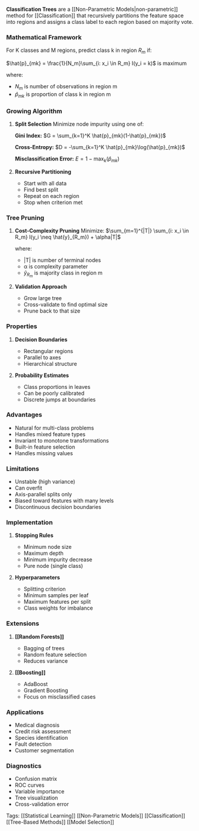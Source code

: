 **Classification Trees** are a [[Non-Parametric Models|non-parametric]] method for [[Classification]] that recursively partitions the feature space into regions and assigns a class label to each region based on majority vote.

### Mathematical Framework

For K classes and M regions, predict class k in region $R_m$ if:

$\hat{p}_{mk} = \frac{1}{N_m}\sum_{i: x_i \in R_m} I(y_i = k)$ is maximum

where:
- $N_m$ is number of observations in region m
- $\hat{p}_{mk}$ is proportion of class k in region m

### Growing Algorithm

1. **Split Selection**
   Minimize node impurity using one of:

   **Gini Index:**
   $G = \sum_{k=1}^K \hat{p}_{mk}(1-\hat{p}_{mk})$

   **Cross-Entropy:**
   $D = -\sum_{k=1}^K \hat{p}_{mk}\log(\hat{p}_{mk})$

   **Misclassification Error:**
   $E = 1 - \max_k(\hat{p}_{mk})$

2. **Recursive Partitioning**
   - Start with all data
   - Find best split
   - Repeat on each region
   - Stop when criterion met

### Tree Pruning

1. **Cost-Complexity Pruning**
   Minimize:
   $\sum_{m=1}^{|T|} \sum_{i: x_i \in R_m} I(y_i \neq \hat{y}_{R_m}) + \alpha|T|$

   where:
   - |T| is number of terminal nodes
   - α is complexity parameter
   - $\hat{y}_{R_m}$ is majority class in region m

2. **Validation Approach**
   - Grow large tree
   - Cross-validate to find optimal size
   - Prune back to that size

### Properties

1. **Decision Boundaries**
   - Rectangular regions
   - Parallel to axes
   - Hierarchical structure

2. **Probability Estimates**
   - Class proportions in leaves
   - Can be poorly calibrated
   - Discrete jumps at boundaries

### Advantages
- Natural for multi-class problems
- Handles mixed feature types
- Invariant to monotone transformations
- Built-in feature selection
- Handles missing values

### Limitations
- Unstable (high variance)
- Can overfit
- Axis-parallel splits only
- Biased toward features with many levels
- Discontinuous decision boundaries

### Implementation

1. **Stopping Rules**
   - Minimum node size
   - Maximum depth
   - Minimum impurity decrease
   - Pure node (single class)

2. **Hyperparameters**
   - Splitting criterion
   - Minimum samples per leaf
   - Maximum features per split
   - Class weights for imbalance

### Extensions

1. **[[Random Forests]]**
   - Bagging of trees
   - Random feature selection
   - Reduces variance

2. **[[Boosting]]**
   - AdaBoost
   - Gradient Boosting
   - Focus on misclassified cases

### Applications
- Medical diagnosis
- Credit risk assessment
- Species identification
- Fault detection
- Customer segmentation

### Diagnostics
- Confusion matrix
- ROC curves
- Variable importance
- Tree visualization
- Cross-validation error

Tags:
[[Statistical Learning]]
[[Non-Parametric Models]]
[[Classification]]
[[Tree-Based Methods]]
[[Model Selection]]
